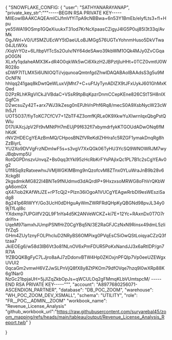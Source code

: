 
{
  "SNOWFLAKE_CONFIG: {
    "user": "SATHYANARAYANAP",
    "private_key_str":"""-----BEGIN RSA PRIVATE KEY-----
MIIEowIBAAKCAQEAmICiJfmVfYiTpA9cNBBwa+6n53Y1BmEb/eIyfLts3+fl+Hpu
ye55WA19OSmp1GQeXiuukxT31od7KrNcXpaasCZigyJ4lG5P0uj85l3t33q/AvMk
OgJWrl+V0/UfSMZUEcWY5tDaeULoBJMGg576UGTxYohnmHuso5DkVTwa04JLtWXs
/XiqVrYOz+6L/tbpVfTcSs2Oulv/NY64deSAwo39kbWM1OQk4MJy0ZvCGqapO0GN
XLxfy1qdaheAMX3K+dR4O0qkWk5wCi6XkzH2JBPztjIuHHt+0TCZ0vmtU0WR028o
sDWP7ITLMX5i6UNIOQTi/vjqunoaQmtnfgdZhwIDAQABAoIBAAdsS3g5u9MOcNFN
hhlqq241gaq8kDwtQeWLuxVjMht7+C+uFfJyTynADlZX9tJFxUykJ601GhMxKQed
D2PzRLhKRgVICkJ/VBdaC+VSsR9tpBqKpzrDnmCCepKEne826CStT5H8nIXGgfCn
D2wcsuZy42T+arx7WJ3lkZesg0nEPJhVnPhf6Rq8/mecS0A9XsbNycW23cWlh5J1
UOT5O37/fiyToKC7CfCV7+1ZbTF4Z3omfKjRLe0K9XkwYuXIwrnIqxQbgPstQWlu
D17l/AXcjJpV2Ft9vMNtPH7mEUjP9f632fl7xbymdrfykKTGOUdADwONq6fMhKdK
rNV2HDECgYEAzBmMQ/CHposBNZfVReKdIZHHra1c5RZGF1ymakDnqRg8hZzBiyrL
YU2Xo9DVVgFrzNDmIwF5s+s3vgV7XxQGk06TyHU3YcSQ9WNOWRJM7wyJBqbvmp5U
RotQGPDnszvUnvqZ+Bs0qq3tYkl95zHcRbKrFYsPAjIxQc1PL7B1c2sCgYEAv0g2
U1f8Sq9zRatxewhvJVMjWGKlMBmg9nQzofcvM8ZTnx0YLuWraJnB9b28v6Xckg8I
2kgsdmkiMG822I4BNTe9fNUdmvd3dAQrdIP+9HxzxsoMRWG8oFhVrQKbWgA6omGX
qX47iob2KAfWtJZE+rPTcQj2+PIzn36iOgoA1VUCgYEAgwRrbDl9esWEsziSadg8
8g241p6RIWYY/Go3UcH0dDHguAyWmZWRFRdQHpKyQBGNd98pvJL34y09jTfLqI8c
YXdxmp7UPGiIfV2QL9F1nYa4d5K2ANVeWCKZ+ki7E+12Yc+RAxnDx0T7O7rdnYn+
UqeM97lamxhJUmpPSNfHrZ0CgYBq5N/3E2RaGFJCzNxN9Rinsx49dmL5zli1YZq5
GHm4ZUy1znyFOLPhcIuD2NRyBS6OMPixg0PVqEsC5iOwQStLoiqyaCZzQ3ftzaa7
JkiEOEg6/w58d3IB6Vt3o81NLnOV6xPmFDUR5PoKxNandJJ3x6aRtIDP/gn7R7lA
1fZBQQKBgFyC7LJjro8aAJ7zDdonvBTW4Hp0ZKOxjnPFQIp7Vp0eeUZEWgxUVUl2
0qcaGm2vmwH6VZJwSLPnVjQ8fX8y8ZtPKOm79dfOVqe7hzq9l0wXRp88K6g1Nar0
NzGc21bpjaUH+5jJIZqZkbOpJs+qWCULOq2gFMmqKLbVUmtspcM/
-----END RSA PRIVATE KEY-----""",
    "account": "A8977680256071-ASCENDION_PARTNER",
    "database": "DB_POC_ZOOM",
    "warehouse": "WH_POC_ZOOM_DEV_XSMALL",
    "schema": "UTILITY",
    "role": "FR__POC__ADMIN__ZOOM"
    "workbook_name": "Revenue_License_Analysis"
    "github_workbook_url":"https://raw.githubusercontent.com/suryarebal45/zoom_mapping/refs/heads/main/tableau/output/Revenue_License_Analysis_Report.twb"
  }

}

